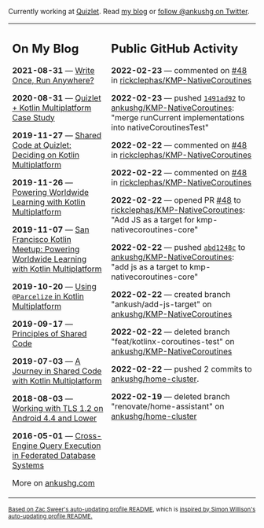 Currently working at [Quizlet](https://quizlet.com/). Read [my blog](https://ankushg.com/) or [follow @ankushg on Twitter](https://twitter.com/ankushg).

<table><tr><td valign="top" width="40%">

## On My Blog
<!-- blog starts -->
**2021-08-31** — [Write Once, Run Anywhere?](https://ankushg.com/posts/write-once-run-anywhere-increment/)

**2020-08-31** — [Quizlet + Kotlin Multiplatform Case Study](https://ankushg.com/posts/quizlet-kotlin-multiplatform-case-study/)

**2019-11-27** — [Shared Code at Quizlet: Deciding on Kotlin Multiplatform](https://ankushg.com/posts/shared-code-kotlin-multiplatform/)

**2019-11-26** — [Powering Worldwide Learning with Kotlin Multiplatform](https://ankushg.com/speaking/droidcon-sf-2019)

**2019-11-07** — [San Francisco Kotlin Meetup: Powering Worldwide Learning with Kotlin Multiplatform](https://ankushg.com/speaking/sf-kotlin-meetup-2019)

**2019-10-20** — [Using `@Parcelize` in Kotlin Multiplatform](https://ankushg.com/posts/multiplatform-parcelize/)

**2019-09-17** — [Principles of Shared Code](https://ankushg.com/speaking/denver-startup-week-2019)

**2019-07-03** — [A Journey in Shared Code with Kotlin Multiplatform](https://ankushg.com/speaking/droidcon-berlin-2019)

**2018-08-03** — [Working with TLS 1.2 on Android 4.4 and Lower](https://ankushg.com/posts/tls-1.2-on-android/)

**2016-05-01** — [Cross-Engine Query Execution in Federated Database Systems](https://ankushg.com/projects/thesis)
<!-- blog ends -->
More on [ankushg.com](https://ankushg.com/)
</td><td valign="top" width="60%">

## Public GitHub Activity
<!-- githubActivity starts -->
**2022-02-23** — commented on [#48](https://github.com/rickclephas/KMP-NativeCoroutines/pull/48#issuecomment-1049172078) in [rickclephas/KMP-NativeCoroutines](https://api.github.com/repos/rickclephas/KMP-NativeCoroutines)

**2022-02-23** — pushed [`1491ad92`](https://github.com/ankushg/KMP-NativeCoroutines/commit/1491ad92bc9d0a1138205037c40bd419ce019a2a) to [ankushg/KMP-NativeCoroutines](https://api.github.com/repos/ankushg/KMP-NativeCoroutines): "merge runCurrent implementations into nativeCoroutinesTest"

**2022-02-22** — commented on [#48](https://github.com/rickclephas/KMP-NativeCoroutines/pull/48#issuecomment-1048215413) in [rickclephas/KMP-NativeCoroutines](https://api.github.com/repos/rickclephas/KMP-NativeCoroutines)

**2022-02-22** — commented on [#48](https://github.com/rickclephas/KMP-NativeCoroutines/pull/48#issuecomment-1048214933) in [rickclephas/KMP-NativeCoroutines](https://api.github.com/repos/rickclephas/KMP-NativeCoroutines)

**2022-02-22** — opened PR [#48](https://github.com/rickclephas/KMP-NativeCoroutines/pull/48) to [rickclephas/KMP-NativeCoroutines](https://api.github.com/repos/rickclephas/KMP-NativeCoroutines): "Add JS as a target for kmp-nativecoroutines-core"

**2022-02-22** — pushed [`abd1248c`](https://github.com/ankushg/KMP-NativeCoroutines/commit/abd1248cbfc1bffbe7c708f6e0309ac983612fc4) to [ankushg/KMP-NativeCoroutines](https://api.github.com/repos/ankushg/KMP-NativeCoroutines): "add js as a target to kmp-nativecoroutines-core"

**2022-02-22** — created branch "ankush/add-js-target" on [ankushg/KMP-NativeCoroutines](https://api.github.com/repos/ankushg/KMP-NativeCoroutines)

**2022-02-22** — deleted branch "feat/kotlinx-coroutines-test" on [ankushg/KMP-NativeCoroutines](https://api.github.com/repos/ankushg/KMP-NativeCoroutines)

**2022-02-22** — pushed 2 commits to [ankushg/home-cluster](https://api.github.com/repos/ankushg/home-cluster).

**2022-02-19** — deleted branch "renovate/home-assistant" on [ankushg/home-cluster](https://api.github.com/repos/ankushg/home-cluster)
<!-- githubActivity ends -->
</td></tr></table>

<sub><a href="https://github.com/ZacSweers/ZacSweers">Based on Zac Sweer's auto-updating profile README</a>, which is <a href="https://simonwillison.net/2020/Jul/10/self-updating-profile-readme/">inspired by Simon Willison's auto-updating profile README.</a></sub>